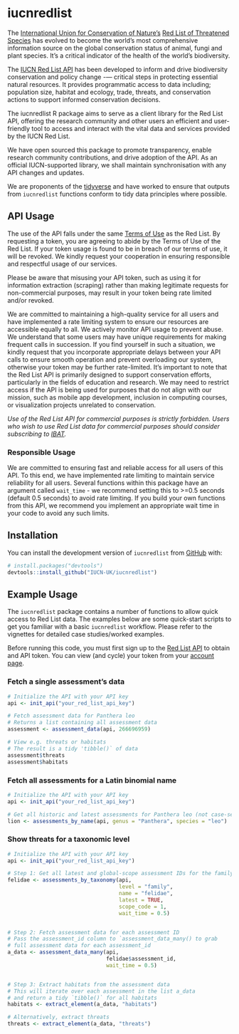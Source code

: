 
<!-- README.md is generated from README.Rmd. Please edit that file -->

# iucnredlist

The [International Union for Conservation of
Nature’s](https://www.iucn.org) [Red List of Threatened
Species](https://www.iucnredlist.org) has evolved to become the world’s
most comprehensive information source on the global conservation status
of animal, fungi and plant species. It’s a critical indicator of the
health of the world’s biodiversity.

The [IUCN Red List API](https://api.iucnredlist.org) has been developed
to inform and drive biodiversity conservation and policy change -—
critical steps in protecting essential natural resources. It provides
programmatic access to data including; population size, habitat and
ecology, trade, threats, and conservation actions to support informed
conservation decisions.

The iucnredlist R package aims to serve as a client library for the Red
List API, offering the research community and other users an efficient
and user-friendly tool to access and interact with the vital data and
services provided by the IUCN Red List.

We have open sourced this package to promote transparency, enable
research community contributions, and drive adoption of the API. As an
official IUCN-supported library, we shall maintain synchronisation with
any API changes and updates.

We are proponents of the [tidyverse](https://www.tidyverse.org) and have
worked to ensure that outputs from `iucnredlist` functions conform to
tidy data principles where possible.

## API Usage

The use of the API falls under the same [Terms of
Use](https://www.iucnredlist.org/terms/terms-of-use) as the Red List. By
requesting a token, you are agreeing to abide by the Terms of Use of the
Red List. If your token usage is found to be in breach of our terms of
use, it will be revoked. We kindly request your cooperation in ensuring
responsible and respectful usage of our services.

Please be aware that misusing your API token, such as using it for
information extraction (scraping) rather than making legitimate requests
for non-commercial purposes, may result in your token being rate limited
and/or revoked.

We are committed to maintaining a high-quality service for all users and
have implemented a rate limiting system to ensure our resources are
accessible equally to all. We actively monitor API usage to prevent
abuse. We understand that some users may have unique requirements for
making frequent calls in succession. If you find yourself in such a
situation, we kindly request that you incorporate appropriate delays
between your API calls to ensure smooth operation and prevent
overloading our system, otherwise your token may be further
rate-limited. It’s important to note that the Red List API is primarily
designed to support conservation efforts, particularly in the fields of
education and research. We may need to restrict access if the API is
being used for purposes that do not align with our mission, such as
mobile app development, inclusion in computing courses, or visualization
projects unrelated to conservation.

*Use of the Red List API for commercial purposes is strictly forbidden.
Users who wish to use Red List data for commercial purposes should
consider subscribing to [IBAT](www.ibat-alliance.org).*

### Responsible Usage

We are committed to ensuring fast and reliable access for all users of
this API. To this end, we have implemented rate limiting to maintain
service reliability for all users. Several functions within this package
have an argument called `wait_time` - we recommend setting this to
\>=0.5 seconds (default 0.5 seconds) to avoid rate limiting. If you
build your own functions from this API, we recommend you implement an
appropriate wait time in your code to avoid any such limits.

## Installation

You can install the development version of `iucnredlist` from
[GitHub](https://github.com/) with:

``` r
# install.packages("devtools")
devtools::install_github("IUCN-UK/iucnredlist")
```

## Example Usage

The `iucnredlist` package contains a number of functions to allow quick
access to Red List data. The examples below are some quick-start scripts
to get you familiar with a basic `iucnredlist` workflow. Please refer to
the vignettes for detailed case studies/worked examples.

Before running this code, you must first sign up to the [Red List
API](https://api.iucnredlist.org) to obtain and API token. You can view
(and cycle) your token from your [account
page](https://api.iucnredlist.org/users/edit).

### Fetch a single assessment’s data

``` r
# Initialize the API with your API key
api <- init_api("your_red_list_api_key")

# Fetch assessment data for Panthera leo
# Returns a list containing all assessment data
assessment <- assessment_data(api, 266696959)

# View e.g. threats or habitats
# The result is a tidy 'tibble()` of data
assessment$threats
assessment$habitats
```

### Fetch all assessments for a Latin binomial name

``` r
# Initialize the API with your API key
api <- init_api("your_red_list_api_key")

# Get all historic and latest assessments for Panthera leo (not case-sensitive)
lion <- assessments_by_name(api, genus = "Panthera", species = "leo")
```

### Show threats for a taxonomic level

``` r
# Initialize the API with your API key
api <- init_api("your_red_list_api_key")

# Step 1: Get all latest and global-scope assessment IDs for the family Felidae
felidae <- assessments_by_taxonomy(api, 
                                   level = "family", 
                                   name = "felidae", 
                                   latest = TRUE, 
                                   scope_code = 1, 
                                   wait_time = 0.5)


# Step 2: Fetch assessment data for each assessment ID
# Pass the assessment_id column to `assessment_data_many() to grab
# full assessment data for each assessment_id
a_data <- assessment_data_many(api, 
                               felidae$assessment_id,
                               wait_time = 0.5)


# Step 3: Extract habitats from the assessment data
# This will iterate over each assessment in the list a_data
# and return a tidy `tibble()` for all habitats
habitats <- extract_element(a_data, "habitats")

# Alternatively, extract threats
threats <- extract_element(a_data, "threats")
```
